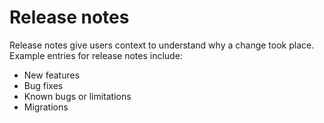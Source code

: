 # Release notes

Release notes give users context to understand why a change took place.
Example entries for release notes include:

- New features
- Bug fixes
- Known bugs or limitations
- Migrations

